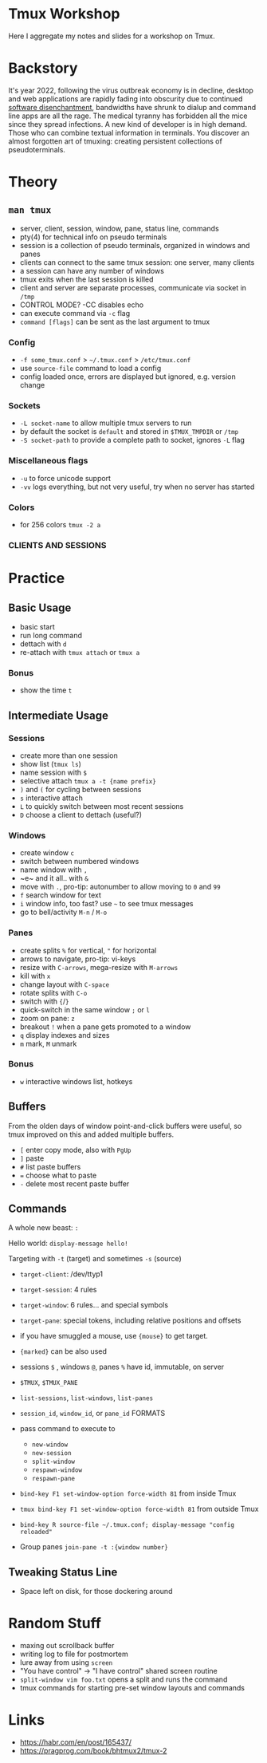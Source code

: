 # Tmux Workshop

Here I aggregate my notes and slides for a workshop on Tmux.

# Backstory

It's year 2022, following the virus outbreak economy is in decline, desktop and web applications are rapidly fading into obscurity due to continued [software disenchantment](https://tonsky.me/blog/disenchantment/), bandwidths have shrunk to dialup and command line apps are all the rage. The medical tyranny has forbidden all the mice since they spread infections. A new kind of developer is in high demand. Those who can combine textual information in terminals. You discover an almost forgotten art of tmuxing: creating persistent collections of pseudoterminals.

# Theory

## `man tmux`

* server, client, session, window, pane, status line, commands
* pty(4) for technical info on pseudo terminals
* session is a collection of pseudo terminals, organized in windows and panes
* clients can connect to the same tmux session: one server, many clients
* a session can have any number of windows
* tmux exits when the last session is killed
* client and server are separate processes, communicate via socket in `/tmp`
* CONTROL MODE? -CC disables echo
* can execute command via `-c` flag
* `command [flags]` can be sent as the last argument to tmux


### Config

* `-f some_tmux.conf` > `~/.tmux.conf` > `/etc/tmux.conf`
* use `source-file` command to load a config
* config loaded once, errors are displayed but ignored, e.g. version change

### Sockets

* `-L socket-name` to allow multiple tmux servers to run
* by default the socket is `default` and stored in `$TMUX_TMPDIR` or `/tmp`
* `-S socket-path` to provide a complete path to socket, ignores `-L` flag

### Miscellaneous flags

* `-u` to force unicode support
* `-vv` logs everything, but not very useful, try when no server has started

### Colors

* for 256 colors `tmux -2 a`

### CLIENTS AND SESSIONS


# Practice

## Basic Usage

* basic start
* run long command
* dettach with `d`
* re-attach with `tmux attach` or `tmux a`

### Bonus

* show the time `t`

## Intermediate Usage


### Sessions

* create more than one session
* show list (`tmux ls`)
* name session with `$`
* selective attach `tmux a -t {name prefix}`
* `)` and `(` for cycling between sessions
* `s` interactive attach
* `L` to quickly switch between most recent sessions
* `D` choose a client to dettach (useful?)

### Windows

* create window `c`
* switch between numbered windows
* name window with `,`
* ~e~ and it all.. with `&`
* move with `.`, pro-tip: autonumber to allow moving to `0` and `99`
* `f` search window for text
* `i` window info, too fast? use `~` to see tmux messages
* go to bell/activity `M-n` / `M-o`

### Panes

* create splits `%` for vertical, `"` for horizontal
* arrows to navigate, pro-tip: vi-keys
* resize with `C-arrows`, mega-resize with `M-arrows`
* kill with `x`
* change layout with `C-space`
* rotate splits with `C-o`
* switch with `{`/`}`
* quick-switch in the same window `;` or `l`
* zoom on pane: `z`
* breakout `!` when a pane gets promoted to a window
* `q` display indexes and sizes
* `m` mark, `M` unmark

### Bonus

* `w` interactive windows list, hotkeys

## Buffers

From the olden days of window point-and-click buffers were useful, so tmux improved on this and added multiple buffers.

* `[` enter copy mode, also with `PgUp`
* `]` paste
* `#` list paste buffers
* `=` choose what to paste
* `-` delete most recent paste buffer

## Commands

A whole new beast: `:`

Hello world: `display-message hello!`

Targeting with `-t` (target) and sometimes `-s` (source)

* `target-client`: /dev/ttyp1
* `target-session`: 4 rules
* `target-window`: 6 rules... and special symbols
* `target-pane`: special tokens, including relative positions and offsets

* if you have smuggled a mouse, use `{mouse}` to get target.
* `{marked}` can be also used

* sessions `$` , windows `@`, panes `%` have id, immutable, on server
* `$TMUX`, `$TMUX_PANE`

* `list-sessions`, `list-windows`, `list-panes`
* `session_id`, `window_id`, or `pane_id` FORMATS
* pass command to execute to
  - `new-window`
  - `new-session`
  - `split-window`
  - `respawn-window`
  - `respawn-pane`
* `bind-key F1 set-window-option force-width 81` from inside Tmux
* `tmux bind-key F1 set-window-option force-width 81` from outside Tmux
* `bind-key R source-file ~/.tmux.conf; display-message "config reloaded"`

* Group panes `join-pane -t :{window number}`


## Tweaking Status Line

* Space left on disk, for those dockering around

# Random Stuff

* maxing out scrollback buffer
* writing log to file for postmortem
* lure away from using `screen`
* "You have control" -> "I have control" shared screen routine
* `split-window vim foo.txt` opens a split and runs the command
* tmux commands for starting pre-set window layouts and commands


# Links

* https://habr.com/en/post/165437/
* https://pragprog.com/book/bhtmux2/tmux-2
